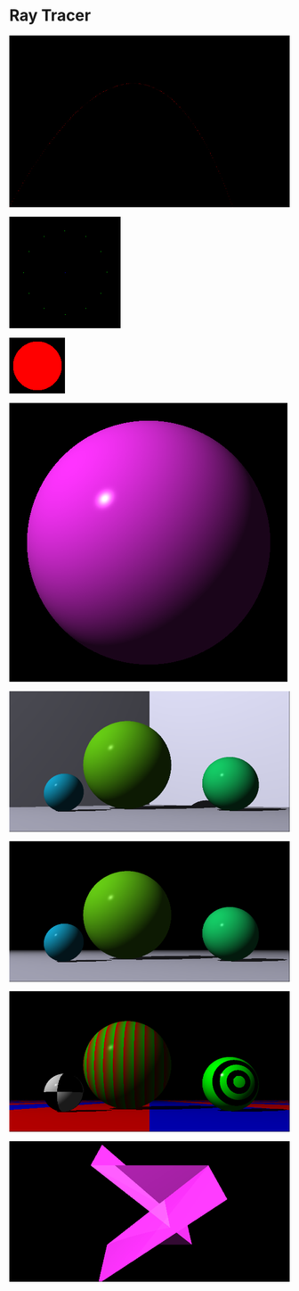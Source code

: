 # Ray Tracer

![](chap2.png)

![](chap4.png)

![](chap5.png)

![](chap6.png)

![](chap7.png)

![](chap9.png)

![](chap10.png)

![](chap11.gif)
